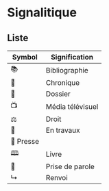 # Signalitique

## Liste

| Symbol | Signification | 
|--------|---------------|
| 📚     | Bibliographie |
| 📜     | Chronique     |
| 📁      | Dossier|
| 📺 | Média télévisuel |
| ⚖      | Droit         | 
| 🚧     | En travaux  |
| 📰 Presse |
| 🕮 | Livre |
|📢 | Prise de parole |
| ↳ | Renvoi |

